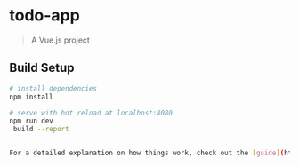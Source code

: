# todo-app

> A Vue.js project

## Build Setup

``` bash
# install dependencies
npm install

# serve with hot reload at localhost:8080
npm run dev
 build --report


For a detailed explanation on how things work, check out the [guide](http://vuejs-templates.github.io/webpack/) and [docs for vue-loader](http://vuejs.github.io/vue-loader).
